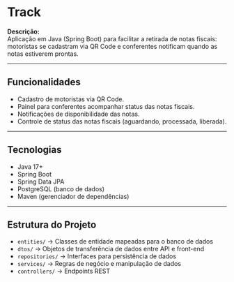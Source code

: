 # Track

**Descrição:**  
Aplicação em Java (Spring Boot) para facilitar a retirada de notas fiscais: motoristas se cadastram via QR Code e conferentes notificam quando as notas estiverem prontas.

---

## Funcionalidades

- Cadastro de motoristas via QR Code.  
- Painel para conferentes acompanhar status das notas fiscais.  
- Notificações de disponibilidade das notas.  
- Controle de status das notas fiscais (aguardando, processada, liberada).  

---

## Tecnologias

- Java 17+  
- Spring Boot  
- Spring Data JPA  
- PostgreSQL (banco de dados)  
- Maven (gerenciador de dependências)  

---

## Estrutura do Projeto

- `entities/` → Classes de entidade mapeadas para o banco de dados  
- `dtos/` → Objetos de transferência de dados entre API e front-end  
- `repositories/` → Interfaces para persistência de dados  
- `services/` → Regras de negócio e manipulação de dados  
- `controllers/` → Endpoints REST  

